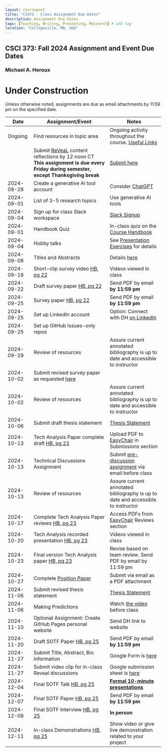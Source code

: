 ```yaml
---
layout: coursepost
title: "CS373 - Class Assignment Due Dates"
description: Assignment Due Dates
tags: [Teaching, Writing, Presenting, Research] # add tag
location: "Collegeville, MN, USA"
---
```


## CSCI 373: Fall 2024 Assignment and Event Due Dates

### Michael A. Heroux

# Under Construction

Unless otherwise noted, assignments are due as email attachments by 11:59 pm on the specified date.

| **Date** | **Assignment/Event** | **Notes** |
| ---------- | --- | --- |
| Ongoing | Find resources in topic area | Ongoing activity throughout the course. [Useful Links](https://maherou.github.io/Teaching/files/CS373/CS373-Links/) |
|  | Submit [ReVeaL](../RevealDiscussions) content reflections by 12 noon CT **This assignment is due every Friday during semester, except Thanksgiving break** | [Submit here](https://forms.gle/Rhh8XzG76JEZJ7MJA)
| 2024-08-28 | Create a generative AI tool account | Consider [ChatGPT](https://chat.openai.com) |
| 2024-09-01 | List of 3-5 research topics | Use generative AI tools |
| 2024-09-04 | Sign up for class Slack workspace | [Slack Signup](https://join.slack.com/t/newworkspace-v9a6356/shared_invite/zt-21zhvcrzb-EI83fvHjquviHdwmKXUfkQ)  |
| 2024-09-01 | Handbook Quiz | In-class quiz on the [Course Handbook](../CSCI373CourseHandbookLatestEdition.pdf) |
| 2024-09-04 | Hobby talks | See [Presentation Exercises](https://collegeville.github.io/Orator/PresentationsThatWork/) for details |
| 2024-09-08 | Titles and Abstracts | Details [here](https://collegeville.github.io/Scribe/TitlesAndAbstractsThatWork/) |
| 2024-09-18 | Short-clip survey video [HB, pg 22](../CSCI373CourseHandbookLatestEdition.pdf) | Videos viewed in class  | 
| 2024-09-22 | Draft survey paper [HB, pg 22](../CSCI373CourseHandbookLatestEdition.pdf) | Send PDF by email **by 11:59 pm** |
| 2024-09-25 | Survey paper [HB, pg 22](../CSCI373CourseHandbookLatestEdition.pdf) | Send PDF by email **by 11:59 pm** |
| 2024-09-25 | Set up LinkedIn account | Option: Connect with DH [on LinkedIn](https://in.linkedin.com/in/michael-heroux-763590) |
| 2024-09-25 | Set up GitHub Issues-only repos| |
| 2024-09-29 | Review of resources | Assure current annotated bibliography is up to date and accessible to instructor |
| 2024-10-02 |Submit revised survey paper as requested [here](https://collegeville.github.io/Scribe/BetterTechnicalWriting/) | |
| 2024-10-02 | Review of resources | Assure current annotated bibliography is up to date and accessible to instructor |
| 2024-10-06 | Submit draft thesis statement | [Thesis Statement](./ThesisStatement.md) |
| 2024-10-13 | Tech Analysis Paper complete draft [HB, pg 23](../CSCI373CourseHandbookLatestEdition.pdf) | Upload PDF to [EasyChair](https://easychair.org/conferences/?conf=fall2024tap) in Submissions section |
| 2024-10-13 | Technical Discussions Assignment | Submit [pre-discussion assignment](https://collegeville.github.io/Orator/DiscussionsThatWork/) via email before class |
| 2024-10-13 | Review of resources | Assure current annotated bibliography is up to date and accessible to instructor |
| 2024-10-17 | Complete Tech Analysis Paper reviews [HB, pg 23](../CSCI373CourseHandbookLatestEdition.pdf) | Access PDFs from [EasyChair](https://easychair.org/conferences/?conf=fall2024tap) Reviews section |
| 2024-10-20 | Tech Analysis recorded presentation [HB, pg 23](../CSCI373CourseHandbookLatestEdition.pdf) | Videos viewed in class|
| 2024-10-23 | Final version Tech Analysis paper [HB, pg 23](../CSCI373CourseHandbookLatestEdition.pdf) | Revise based on team review. Send PDF by email by 11:59 pm |
| 2024-10-27 | Complete [Position Paper](https://collegeville.github.io/Scribe/PositionPapers/) | Submit via email as a PDF attachment | 
| 2024-11-06 | Submit revised thesis statement | [Thesis Statement](./ThesisStatement.md) |
| 2024-11-06 | Making Predictions | Watch [the video](https://collegeville.github.io/Scribe/PredictionsThatWork/) before class |
| 2024-11-10 | Optional Assignment: Create GitHub Pages personal website | Send DH link to website |
| 2024-11-20 | Draft SOTF Paper [HB, pg 25](../CSCI373CourseHandbookLatestEdition.pdf) | Send PDF by email **by 11:59 pm** |
| 2024-11-27 | Submit Title, Abstract, Bio information | Google Form is [here](https://forms.gle/d6xJTCqofyq4jXGh8) |
| 2024-11-27 | Submit video clip for in-class Reveal discussions | Google submission sheet is [here](https://docs.google.com/spreadsheets/d/1X9lnNhuZnz5B0PQIjGZ0NnBeM0XF3_OA8f5Mzc1M66U/edit#gid=0) |
| 2024-12-04 | Final SOTF Talk [HB, pg 25](../CSCI373CourseHandbookLatestEdition.pdf) | [**Formal 10-minute presentations**](../2024-Fall-Final-Presentation-Schedule) |
| 2024-12-07 | Final SOTF Paper [HB, pg 25](../CSCI373CourseHandbookLatestEdition.pdf) | Send PDF by email **by 11:59 pm** 
| 2024-12-08 | Final SOTF Interview [HB, pg 25](../CSCI373CourseHandbookLatestEdition.pdf) | **In person** |
| 2024-12-11 | In-class Demonstrations [HB, pg 25](../CSCI373CourseHandbookLatestEdition.pdf) | Show video or give live demonstration related to your project |
